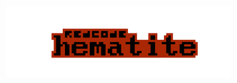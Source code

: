 <p align="center">
  <img src="https://github.com/EthanVIII/hematite/blob/main/REDCODE-hematite-red-logo.png"
    width="1000px" />
</p>

